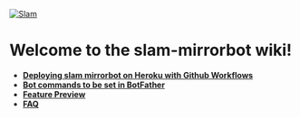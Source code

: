 [![Slam](https://telegra.ph/file/9c9b200b4a6d18aec899c.jpg)](https://youtu.be/Pk_TthHfLeE)
# Welcome to the slam-mirrorbot wiki!
- [**Deploying slam mirrorbot on Heroku with Github Workflows**](https://github.com/SlamDevs/slam-mirrorbot/wiki/Deploying-slam-mirrorbot-on-Heroku-with-Github-Workflows)
- [**Bot commands to be set in BotFather**](https://github.com/SlamDevs/slam-mirrorbot/wiki/Bot-commands-to-be-set-in-BotFather)
- [**Feature Preview**](https://github.com/SlamDevs/slam-mirrorbot/wiki/Feature-Preview)
- [**FAQ**](https://github.com/SlamDevs/slam-mirrorbot/wiki/FAQ)